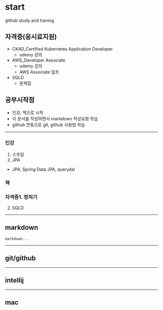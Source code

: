 # start
github study and traning


## 자격증(응시료지원)
- CKAD_Certified Kubernetes Application Developer
  - udemy 강의
- AWS_Developer Associate
  - udemy 강의
  - AWS Associate 덤프
- SQLD
  - 문제집

## 공부시작점
- 인강, 책으로 시작
- 이 문서를 작성하면서 markdown 작성요령 학습
- github 연동으로 git, github 사용법 학습
--------------------------
### 인강
1. 스프링
2. JPA
  - JPA, Spring Data JPA, querydsl

### 책

### 자격증1. 정처기
2. SQLD


-----------------------
## markdown
```
markdown...
```

-----------------
## git/github

-----------------
## intellij

--------------------
## mac

